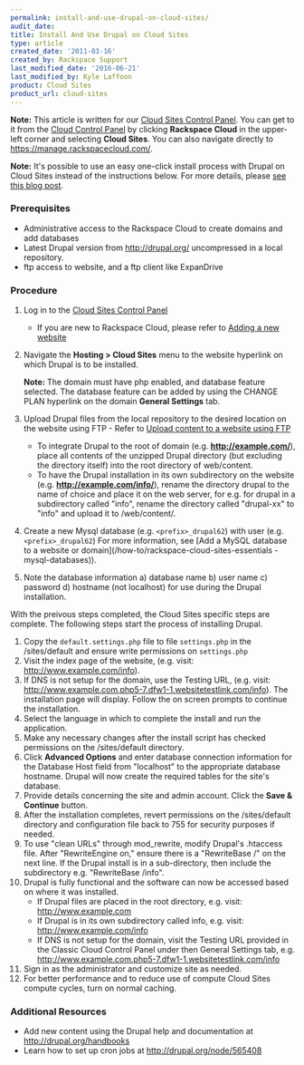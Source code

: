 ```yaml
---
permalink: install-and-use-drupal-on-cloud-sites/
audit_date:
title: Install And Use Drupal on Cloud Sites
type: article
created_date: '2011-03-16'
created_by: Rackspace Support
last_modified_date: '2016-06-21'
last_modified_by: Kyle Laffoon
product: Cloud Sites
product_url: cloud-sites
---
```


**Note:** This article is written for our [Cloud Sites Control Panel](https://manage.rackspacecloud.com/). You can get to it from the [Cloud Control Panel](https://mycloud.rackspace.com) by clicking **Rackspace Cloud** in the upper-left corner and selecting **Cloud Sites**. You can also navigate directly to <https://manage.rackspacecloud.com/>.

**Note:**  It's possible to use an easy one-click install process with
Drupal on Cloud Sites instead of the instructions below. For more
details, please [see this blog post](http://www.rackspace.com/blog/install-drupal-and-joomla-on-rackspace-cloud-sites-with-one-click/).

### Prerequisites

-   Administrative access to the Rackspace Cloud to create domains and
    add databases
-   Latest Drupal version from <http://drupal.org/> uncompressed in a
    local repository.
-   ftp access to website, and a ftp client like ExpanDrive

### Procedure

1. Log in to the [Cloud Sites Control Panel](http://manage.rackspacecloud.com/pages/Login.jsp%7C "http://manage.rackspacecloud.com/pages/Login.jsp|")
    -   If you are new to Rackspace Cloud, please refer to [Adding a new website](/how-to/getting-started-with-cloud-sites-how-to-add-a-new-website)
2. Navigate the **Hosting > Cloud Sites** menu to the website hyperlink
   on which Drupal is to be installed.

    **Note:** The domain must have php enabled, and database feature selected. The database feature can be added by using the CHANGE PLAN hyperlink on the domain **General Settings** tab.

3. Upload Drupal files from the local repository to the desired
   location on the website using FTP - Refer to [Upload content to a website using FTP](/how-to/getting-started-with-cloud-sites-uploading-your-content)
    -   To integrate Drupal to the root of domain (e.g.
        **http://example.com/**), place all contents of the unzipped Drupal
        directory (but excluding the directory itself) into the root
        directory of web/content.
    -   To have the Drupal installation in its own subdirectory on the
        website (e.g. **http://example.com/info/**), rename the directory
        drupal to the name of choice and place it on the web server,
        for e.g. for drupal in a subdirectory called "info", rename the
        directory called "drupal-xx" to "info" and upload it
        to /web/content/.
4. Create a new Mysql database (e.g. `<prefix>_drupal62`) with
    user (e.g. `<prefix>_drupal62`) For more information, see [Add a MySQL
    database to a website or domain](/how-to/rackspace-cloud-sites-essentials
      -mysql-databases)).
5. Note the database information a) database name b) user name c)
    password d) hostname (not localhost) for use during the
    Drupal installation.

With the preivous steps completed, the Cloud Sites specific steps are complete.
The following steps start the process of installing Drupal.

1. Copy the `default.settings.php` file to file `settings.php` in the
   /sites/default and ensure write permissions on `settings.php`
2. Visit the index page of the website, (e.g. visit:
  http://www.example.com/info).
3. If DNS is not setup for the domain, use the Testing URL, (e.g.
   visit: http://www.example.com.php5-7.dfw1-1.websitetestlink.com/info).
   The installation page will display. Follow the on screen prompts to
   continue the installation.
4. Select the language in which to complete the install and run the application.
5. Make any necessary changes after the install script has checked
   permissions on the /sites/default directory.
6. Click **Advanced Options** and enter database connection information
   for the Database Host field from "localhost"
   to the appropriate database hostname. Drupal will now create the
   required tables for the site's database.
7. Provide details concerning the site and admin account. Click the
   **Save & Continue** button.
8. After the installation completes, revert permissions on the
   /sites/default directory and configuration file back to 755 for
   security purposes if needed.
9. To use "clean URLs" through mod_rewrite, modify Drupal's
   .htaccess file. After "RewriteEngine on," ensure there is a
   "RewriteBase /" on the next line. If the Drupal install is in a
   sub-directory, then include the subdirectory e.g.
   "RewriteBase /info".
10. Drupal is fully functional and the software can now be accessed
    based on where it was installed.
    -   If Drupal files are placed in the root directory, e.g. visit:
        http://www.example.com
    -   If Drupal is in its own subdirectory called info, e.g. visit:
        http://www.example.com/info
    -   If DNS is not setup for the domain, visit the Testing
        URL provided in the Classic Cloud Control Panel under then
        General Settings tab, e.g.
        http://www.example.com.php5-7.dfw1-1.websitetestlink.com/info
11. Sign in as the administrator and customize site as needed.
12. For better performance and to reduce use of compute Cloud Sites
    compute cycles, turn on normal caching.

### Additional Resources

-   Add new content using the Drupal help and documentation at
    <http://drupal.org/handbooks>
-   Learn how to set up cron jobs at <http://drupal.org/node/565408>

